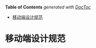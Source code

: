 <!-- START doctoc generated TOC please keep comment here to allow auto update -->
<!-- DON'T EDIT THIS SECTION, INSTEAD RE-RUN doctoc TO UPDATE -->
**Table of Contents**  *generated with [DocToc](https://github.com/thlorenz/doctoc)*

- [移动端设计规范](#%E7%A7%BB%E5%8A%A8%E7%AB%AF%E8%AE%BE%E8%AE%A1%E8%A7%84%E8%8C%83)

<!-- END doctoc generated TOC please keep comment here to allow auto update -->

# 移动端设计规范